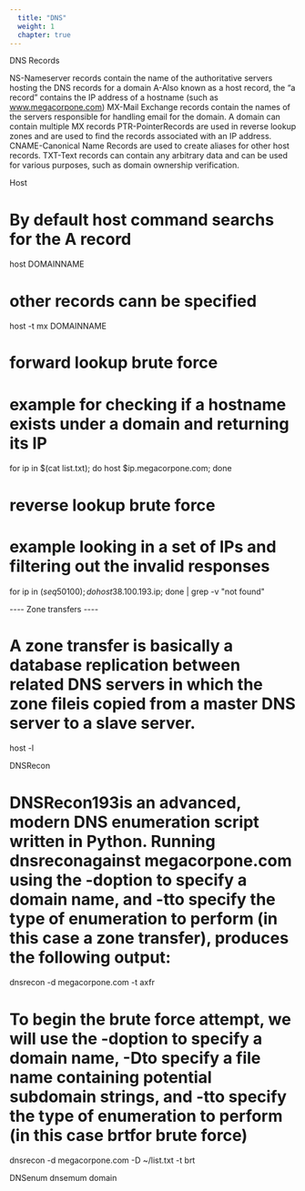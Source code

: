 ```yaml
---
  title: "DNS"
  weight: 1
  chapter: true
---
```

DNS Records

NS-Nameserver records contain the name of the authoritative servers hosting the DNS records for a domain
A-Also known as a host record, the “a record” contains the IP address of a hostname (such as www.megacorpone.com)
MX-Mail Exchange records contain the names of the servers responsible for handling email for the domain. A domain can contain multiple MX records
PTR-PointerRecords are used in reverse lookup zones and are used to find the records associated with an IP address.
CNAME-Canonical Name Records are used to create aliases for other host records.
TXT-Text records can contain any arbitrary data and can be used for various purposes, such as domain ownership verification.

Host

# By default host command searchs for the A record
host DOMAINNAME

# other records cann be specified
host -t mx DOMAINNAME

# forward lookup brute force
# example for checking if a hostname exists under a domain and returning its IP
for ip in $(cat list.txt); do host $ip.megacorpone.com; done

# reverse lookup brute force
# example looking in a set of IPs and filtering out the invalid responses
for ip in $(seq  50 100); do host 38.100.193.$ip; done | grep -v "not found"


---- Zone transfers ----
# A zone transfer is basically a database replication between related DNS servers in which the zone fileis copied from a master DNS server to a slave server.
host -l <domain name> <dns server address>

DNSRecon
# DNSRecon193is  an  advanced,  modern  DNS  enumeration  script  written  in  Python.  Running dnsreconagainst megacorpone.com using the -doption to specify a domain name, and -tto specify the type of enumeration to perform (in this case a zone transfer), produces the following output:
dnsrecon -d megacorpone.com -t axfr

# To begin the brute force attempt, we will use the -doption to specify a domain name, -Dto specify a file name containing potential subdomain strings, and -tto specify the type of enumeration to perform (in this case brtfor brute force)
dnsrecon -d megacorpone.com -D ~/list.txt -t brt

DNSenum
dnsemum domain
